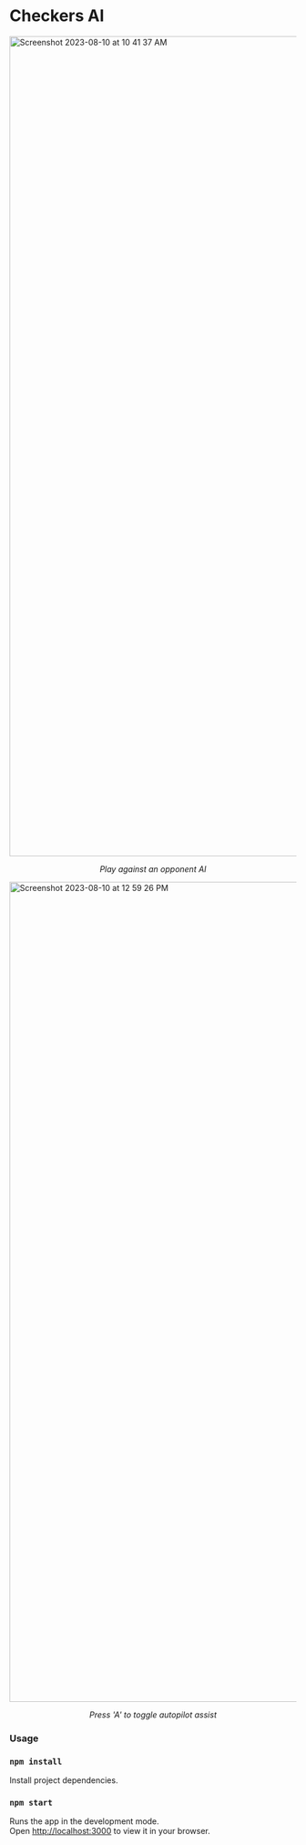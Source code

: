# Checkers AI

<img width="1440" alt="Screenshot 2023-08-10 at 10 41 37 AM" src="https://github.com/karamvirr/react-checkers/assets/21179214/6942450f-3ad0-4af4-9153-d66b31b7f0e6">
<p align="center"><em>Play against an opponent AI</em></p>

<img width="1440" alt="Screenshot 2023-08-10 at 12 59 26 PM" src="https://github.com/karamvirr/react-checkers/assets/21179214/9f67582e-68ed-421b-8dc6-3701b72c0cb6">
<p align="center"><em>Press 'A' to toggle autopilot assist</em></p>

### Usage

### `npm install`

Install project dependencies.

### `npm start`

Runs the app in the development mode.\
Open [http://localhost:3000](http://localhost:3000) to view it in your browser.
